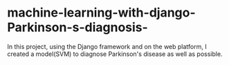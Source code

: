 # machine-learning-with-django-Parkinson-s-diagnosis-
In this project, using the Django framework and on the web platform, I created a model(SVM) to diagnose Parkinson's disease as well as possible.
